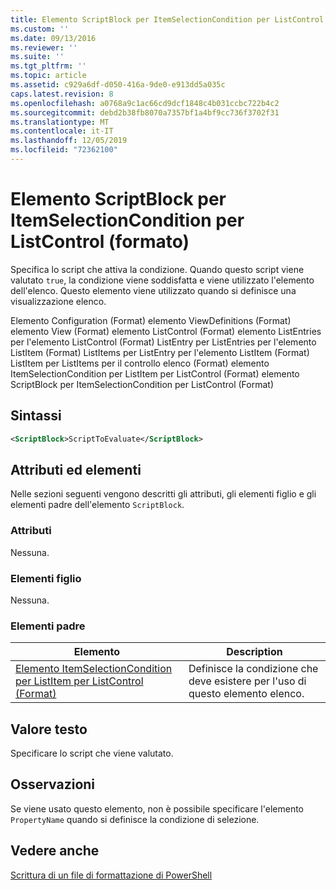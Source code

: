 ```yaml
---
title: Elemento ScriptBlock per ItemSelectionCondition per ListControl (Format) | Microsoft Docs
ms.custom: ''
ms.date: 09/13/2016
ms.reviewer: ''
ms.suite: ''
ms.tgt_pltfrm: ''
ms.topic: article
ms.assetid: c929a6df-d050-416a-9de0-e913dd5a035c
caps.latest.revision: 8
ms.openlocfilehash: a0768a9c1ac66cd9dcf1848c4b031ccbc722b4c2
ms.sourcegitcommit: debd2b38fb8070a7357bf1a4bf9cc736f3702f31
ms.translationtype: MT
ms.contentlocale: it-IT
ms.lasthandoff: 12/05/2019
ms.locfileid: "72362100"
---
```

# <a name="scriptblock-element-for-itemselectioncondition-for-listcontrol-format"></a>Elemento ScriptBlock per ItemSelectionCondition per ListControl (formato)

Specifica lo script che attiva la condizione. Quando questo script viene valutato `true`, la condizione viene soddisfatta e viene utilizzato l'elemento dell'elenco. Questo elemento viene utilizzato quando si definisce una visualizzazione elenco.

Elemento Configuration (Format) elemento ViewDefinitions (Format) elemento View (Format) elemento ListControl (Format) elemento ListEntries per l'elemento ListControl (Format) ListEntry per ListEntries per l'elemento ListItem (Format) ListItems per ListEntry per l'elemento ListItem (Format) ListItem per ListItems per il controllo elenco (Format) elemento ItemSelectionCondition per ListItem per ListControl (Format) elemento ScriptBlock per ItemSelectionCondition per ListControl (Format)

## <a name="syntax"></a>Sintassi

```xml
<ScriptBlock>ScriptToEvaluate</ScriptBlock>
```

## <a name="attributes-and-elements"></a>Attributi ed elementi

Nelle sezioni seguenti vengono descritti gli attributi, gli elementi figlio e gli elementi padre dell'elemento `ScriptBlock`.

### <a name="attributes"></a>Attributi

Nessuna.

### <a name="child-elements"></a>Elementi figlio

Nessuna.

### <a name="parent-elements"></a>Elementi padre

|Elemento|Description|
|-------------|-----------------|
|[Elemento ItemSelectionCondition per ListItem per ListControl (Format)](./itemselectioncondition-element-for-listitem-for-listcontrol-format.md)|Definisce la condizione che deve esistere per l'uso di questo elemento elenco.|

## <a name="text-value"></a>Valore testo

Specificare lo script che viene valutato.

## <a name="remarks"></a>Osservazioni

Se viene usato questo elemento, non è possibile specificare l'elemento `PropertyName` quando si definisce la condizione di selezione.

## <a name="see-also"></a>Vedere anche

[Scrittura di un file di formattazione di PowerShell](./writing-a-powershell-formatting-file.md)
